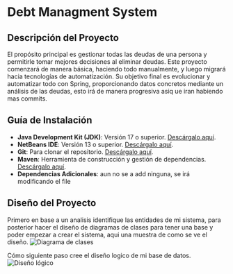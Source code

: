 # Debt Managment System

## Descripción del Proyecto
El propósito principal es gestionar todas las deudas de una persona y permitirle tomar mejores decisiones al eliminar deudas. Este proyecto comenzará de manera básica, haciendo todo manualmente, y luego migrará hacia tecnologías de automatización. Su objetivo final es evolucionar y automatizar todo con Spring, proporcionando datos concretos mediante un análisis de las deudas, esto irá de manera progresiva asiq ue iran habiendo mas commits.

## Guía de Instalación
- **Java Development Kit (JDK)**: Versión 17 o superior. [Descárgalo aquí](https://www.oracle.com/java/technologies/javase-downloads.html).
- **NetBeans IDE**: Versión 13 o superior. [Descárgalo aquí](https://netbeans.apache.org/download/).
- **Git**: Para clonar el repositorio. [Descárgalo aquí](https://git-scm.com/).
- **Maven**: Herramienta de construcción y gestión de dependencias. [Descárgalo aquí](https://maven.apache.org/download.cgi).
- **Dependencias Adicionales**: aun no se a add ninguna, se irá modificando el file

## Diseño del Proyecto
Primero en base a un analisis identifique las entidades de mi sistema, para posterior hacer el diseño de diagramas de clases para tener una base y poder empezar a crear el sistema, aqui una muestra de como se ve el diseño.
![Diagrama de clases](https://github.com/user-attachments/assets/a254642c-85e2-4d11-a812-96ec4952b908)

Cómo siguiente paso cree el diseño logico de mi base de datos.
![Diseño lógico](https://github.com/user-attachments/assets/f6812fa6-0fe3-4b38-82f4-df85ea935c4a)



